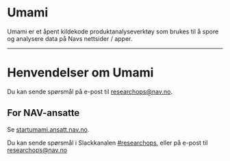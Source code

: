 Umami
=====

Umami er et åpent kildekode produktanalyseverktøy som brukes til å spore og analysere data på Navs nettsider / apper.

---

# Henvendelser om Umami

Du kan sende spørsmål på e-post til [researchops@nav.no](mailto:researchops@nav.no).

## For NAV-ansatte

Se [startumami.ansatt.nav.no](https://startumami.ansatt.nav.no/).

Du kan sende spørsmål i Slackkanalen [#researchops](https://nav-it.slack.com/archives/C02UGFS2J4B), eller på e-post til [researchops@nav.no](mailto:researchops@nav.no)
